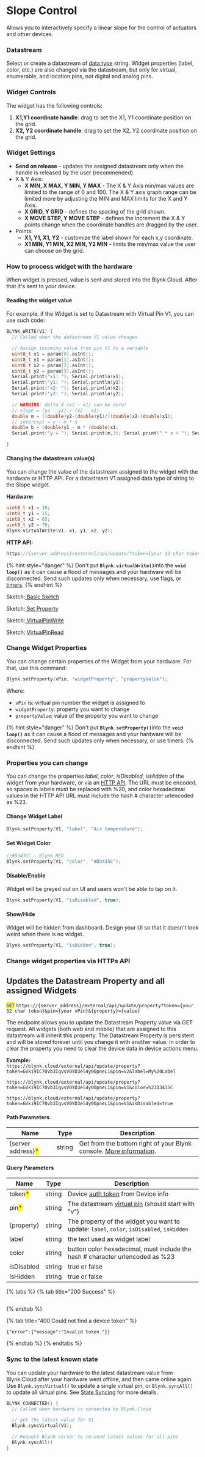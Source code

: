 # Slope Control

Allows you to interactively specify a linear slope for the control of actuators and other devices.



### Datastream

Select or create a datastream of [data type](../../blynk.console/templates/datastreams/datastreams-common-settings/data-type.md) string. Widget properties (label, color, etc.) are also changed via the datastream, but only for virtual, enumerable, and location pins, not digital and analog pins.



### Widget Controls

The widget has the following controls:

1. **X1,Y1 coordinate handle**: drag to set the X1, Y1 coordinate position on the grid.&#x20;
2. **X2, Y2 coordinate handle**: drag to set the X2, Y2 coordinate position on the grid.&#x20;

### Widget Settings

* **Send on release** - updates the assigned datastream only when the handle is released by the user (recommended).
* X & Y Axis:
  * **X MIN, X MAX, Y MIN, Y MAX** - The X & Y Axis min/max values are limited to the range of 0 and 100.  The X & Y axis graph range can be limited more by adjusting the MIN and MAX limits for the X and Y Axis.
  * **X GRID, Y GRID** - defines the spacing of the grid shown. &#x20;
  * **X MOVE STEP, Y MOVE STEP** - defines the increment the X & Y points change when the coordinate handles are dragged by the user.
* Points:
  * **X1, Y1, X1, Y2** - customize the label shown for each x,y coordinate.
  * **X1 MIN, Y1 MIN, X2 MIN, Y2 MIN** - limits the min/max value the user can choose on the grid.&#x20;

### How to process widget with the hardware

When widget is pressed, value is sent and stored into the Blynk.Cloud. After that it's sent to your device.

#### Reading the widget value

For example, if the Widget is set to Datastream with Virtual Pin V1, you can use such code:

```cpp
BLYNK_WRITE(V1) {
  // Called when the datastream V1 value changes

  // Assign incoming value from pin V1 to a variable
  uint8_t x1 = param[0].asInt();
  uint8_t y1 = param[1].asInt();
  uint8_t x2 = param[2].asInt();
  uint8_t y2 = param[3].asInt();
  Serial.print("x1: "); Serial.println(x1);
  Serial.print("y1: "); Serial.println(y1);
  Serial.print("x2: "); Serial.println(x2);
  Serial.print("y2: "); Serial.println(y2);

  // WARNING: delta X (x2 - x1) can be zero!
  // slope = (y2 - y1) / (x2 - x1)
  double m = ((double)y2-(double)y1)/((double)x2-(double)x1);
  // intercept = y - m * x
  double b = (double)y1 - m * (double)x1;
  Serial.print("y = "); Serial.print(m,3); Serial.print(" * x + "); Serial.println(b,3);

}
```



#### Changing the datastream value(s)

You can change the value of the datastream assigned to the widget with the hardware or HTTP API.  For a datastream V1 assigned data type of string to the Slope widget.

**Hardware:**

```cpp
uint8_t x1 = 10;
uint8_t y1 = 15;
uint8_t x2 = 65;
uint8_t y2 = 70;
Blynk.virtualWrite(V1, x1, y1, x2, y2);
```

**HTTP API:**

```cpp
https://{server_address}/external/api/update/?token={your 32 char token}&V1=10&V1=15&V1=65&V1=70
```

{% hint style="danger" %}
Don't put **`Blynk.virtualWrite()`**&#x69;nto the **`void loop()`** as it can cause a flood of messages and your hardware will be disconnected. Send such updates only when necessary, use flags, or [timers](../../blynk.edgent-firmware-api/blynk-timer.md).
{% endhint %}

Sketch:[ Basic Sketch](https://github.com/blynkkk/blynk-library/blob/master/examples/GettingStarted/BlynkBlink/BlynkBlink.ino)

Sketch:[ ](https://github.com/blynkkk/blynk-library/blob/master/examples/More/Sync/ButtonInterrupt/ButtonInterrupt.ino)[Set Property](https://github.com/blynkkk/blynk-library/blob/master/examples/More/SetProperty/SetProperty_SingleValue/SetProperty_SingleValue.ino)

Sketch:[ ](https://github.com/blynkkk/blynk-library/blob/master/examples/More/Sync/ButtonPoll/ButtonPoll.ino)[VirtualPinWrite](https://github.com/blynkkk/blynk-library/blob/master/examples/GettingStarted/VirtualPinWrite/VirtualPinWrite.ino)

Sketch: [VirtualPinRead](https://github.com/blynkkk/blynk-library/blob/master/examples/GettingStarted/VirtualPinRead/VirtualPinRead.ino)



### Change Widget Properties

You can change certain properties of the Widget from your hardware. For that, use this command:&#x20;

```cpp
Blynk.setProperty(vPin, "widgetProperty", "propertyValue"); 
```

Where:&#x20;

* `vPin` is: virtual pin number the widget is assigned to
* `widgetProperty`: property you want to change
* `propertyValue`: value of the property you want to change

{% hint style="danger" %}
Don't put **`Blynk.setProperty()`**&#x69;nto the **`void loop()`** as it can cause a flood of messages and your hardware will be disconnected. Send such updates only when necessary, or use timers.
{% endhint %}



### Properties you can change

You can change the properties _label_, _color_, _isDisabled_, _isHidden_ of the widget from your hardware, or via an [HTTP API](broken-reference). The URL must be encoded, so spaces in labels must be replaced with %20, and color hexadecimal values in the HTTP API URL must include the hash # character urlencoded as %23.

#### **Change Widget Label**

```cpp
Blynk.setProperty(V1, "label", "Air temperature");
```

#### **Set Widget Color**

```cpp
//#D3435C - Blynk RED 
Blynk.setProperty(V1, "color", "#D3435C");
```

#### **Disable/Enable**

Widget will be greyed out on UI and users won't be able to tap on it.

```cpp
Blynk.setProperty(V1, "isDisabled", true);
```

#### **Show/Hide**

Widget will be hidden from dashboard. Design your UI so that it doesn't look weird when there is no widget.

```cpp
Blynk.setProperty(V1, "isHidden", true);
```



### Change widget properties via HTTPs API

## Updates the Datastream Property and all assigned Widgets

<mark style="color:blue;">`GET`</mark> `https://{server_address}/external/api/update/property?token={your 32 char token}&pin={your vPin}&{property}={value}`

The endpoint allows you to update the Datastream Property value via GET request. All widgets (both web and mobile) that are assigned to this datastream will inherit this property. The Datastream Property is persistent and will be stored forever until you change it with another value. In order to clear the property you need to clear the device data in device actions menu.

**Example:**\
`https://blynk.cloud/external/api/update/property?token=GVki9IC70vb3IqvsV0YD3el4y0OpneL1&pin=V2&label=My%20Label`

`https://blynk.cloud/external/api/update/property?token=GVki9IC70vb3IqvsV0YD3el4y0OpneL1&pin=V1&color=%23D3435C`

`https://blynk.cloud/external/api/update/property?token=GVki9IC70vb3IqvsV0YD3el4y0OpneL1&pin=V1&isDisabled=true`

#### Path Parameters

| Name                                               | Type   | Description                                                                                                                 |
| -------------------------------------------------- | ------ | --------------------------------------------------------------------------------------------------------------------------- |
| {server address}<mark style="color:red;">\*</mark> | string | Get from the bottom right of your Blynk console. [More information](../../blynk.cloud/device-https-api/troubleshooting.md). |

#### Query Parameters

| Name                                    | Type   | Description                                                                                                    |
| --------------------------------------- | ------ | -------------------------------------------------------------------------------------------------------------- |
| token<mark style="color:red;">\*</mark> | string | Device [auth token](../../concepts/device.md#authtoken) from Device info                                       |
| pin<mark style="color:red;">\*</mark>   | string | The datastream [virtual pin](../../blynk.console/templates/datastreams/virtual-pin.md) (should start with "v") |
| {property}                              | string | The property of the widget you want to update: `label`, `color`, `isDisabled`, `isHidden`                      |
| label                                   | string | the text used as widget label                                                                                  |
| color                                   | string | button color hexadecimal, must include the hash # character urlencoded as %23                                  |
| isDisabled                              | string | true or false                                                                                                  |
| isHidden                                | string | true or false                                                                                                  |

{% tabs %}
{% tab title="200 Success" %}
```
```
{% endtab %}

{% tab title="400 Could not find a device token" %}
```
{"error":{"message":"Invalid token."}}
```
{% endtab %}
{% endtabs %}

### **Sync to the latest known state**&#x20;

You can update your hardware to the latest datastream value from Blynk.Cloud after your hardware went offline, and then came online again. Use `Blynk.syncVirtual()` to update a single virtual pin, or `Blynk.syncAll()` to update all virtual pins. See [State Syncing](../../blynk.edgent-firmware-api/state-syncing.md) for more details.

```cpp
BLYNK_CONNECTED() { 
  // Called when hardware is connected to Blynk.Cloud  

  // get the latest value for V1
  Blynk.syncVirtual(V1); 

  // Request Blynk server to re-send latest values for all pins
  Blynk.syncAll()
}
```
